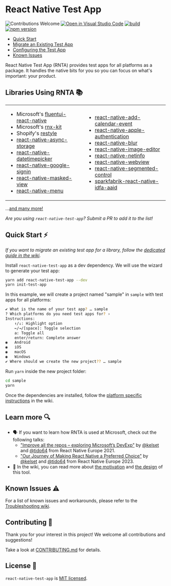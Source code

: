# React Native Test App

![Contributions Welcome](https://img.shields.io/badge/contributions-welcome-brightgreen)
[![Open in Visual Studio Code](https://img.shields.io/static/v1?logo=visualstudiocode&label=&message=Open%20in%20Visual%20Studio%20Code&color=007acc&labelColor=444444&logoColor=007acc)](https://vscode.dev/github/microsoft/react-native-test-app)
[![build](https://github.com/microsoft/react-native-test-app/actions/workflows/build.yml/badge.svg?event=push)](https://github.com/microsoft/react-native-test-app/actions/workflows/build.yml)
[![npm version](https://img.shields.io/npm/v/react-native-test-app)](https://www.npmjs.com/package/react-native-test-app)

- [Quick Start](#quick-start-)
- [Migrate an Existing Test App](https://github.com/microsoft/react-native-test-app/wiki/Migrate-an-Existing-Test-App)
- [Configuring the Test App](https://github.com/microsoft/react-native-test-app/wiki/Manifest-%28app.json%29)
- [Known Issues](#known-issues-⚠️)

React Native Test App (RNTA) provides test apps for all platforms as a package.
It handles the native bits for you so you can focus on what's important: your
product.

## Libraries Using RNTA 📚

<table>
<tr>
<td>

- Microsoft's
  [fluentui-react-native](https://github.com/microsoft/fluentui-react-native)
- Microsoft's [rnx-kit](https://github.com/microsoft/rnx-kit)
- Shopify's [restyle](https://github.com/Shopify/restyle)
- [react-native-async-storage](https://github.com/react-native-async-storage/async-storage)
- [react-native-datetimepicker](https://github.com/react-native-datetimepicker/datetimepicker)
- [react-native-google-signin](https://github.com/react-native-google-signin/google-signin)
- [react-native-masked-view](https://github.com/react-native-masked-view/masked-view)
- [react-native-menu](https://github.com/react-native-menu/menu)

</td>
<td>

- [react-native-add-calendar-event](https://github.com/vonovak/react-native-add-calendar-event)
- [react-native-apple-authentication](https://github.com/invertase/react-native-apple-authentication)
- [react-native-blur](https://github.com/Kureev/react-native-blur)
- [react-native-image-editor](https://github.com/callstack/react-native-image-editor)
- [react-native-netinfo](https://github.com/react-native-netinfo/react-native-netinfo)
- [react-native-webview](https://github.com/react-native-webview/react-native-webview)
- [react-native-segmented-control](https://github.com/react-native-segmented-control/segmented-control)
- [sparkfabrik-react-native-idfa-aaid](https://github.com/sparkfabrik/sparkfabrik-react-native-idfa-aaid)

</td>
</tr>
</table>

...[and many more!](https://github.com/microsoft/react-native-test-app/network/dependents)

_Are you using `react-native-test-app`? Submit a PR to add it to the list!_

## Quick Start ⚡

_If you want to migrate an existing test app for a library, follow the
[dedicated guide in the wiki](https://github.com/microsoft/react-native-test-app/wiki/Migrate-an-Existing-Test-App)._

Install `react-native-test-app` as a dev dependency. We will use the wizard to
generate your test app:

```sh
yarn add react-native-test-app --dev
yarn init-test-app
```

In this example, we will create a project named "sample" in `sample` with test
apps for all platforms:

```sh
✔ What is the name of your test app? … sample
? Which platforms do you need test apps for? ›
Instructions:
    ↑/↓: Highlight option
    ←/→/[space]: Toggle selection
    a: Toggle all
    enter/return: Complete answer
◉   Android
◉   iOS
◉   macOS
◉   Windows
✔ Where should we create the new project?? … sample
```

Run `yarn` inside the new project folder:

```sh
cd sample
yarn
```

Once the dependencies are installed, follow the
[platform specific instructions](https://github.com/microsoft/react-native-test-app/wiki/Quick-Start#platform-specific-instructions)
in the wiki.

## Learn more 🔍

- 🗣️ If you want to learn how RNTA is used at Microsoft, check out the following
  talks:
  - ["Improve all the repos – exploring Microsoft’s DevExp"](https://youtu.be/DAEnPV78rQc)
    by [@kelset](https://github.com/kelset) and
    [@tido64](https://github.com/tido64) from React Native Europe 2021.
  - ["Our Journey of Making React Native a Preferred Choice"](https://www.youtube.com/watch?v=PYMMxfttOug)
    by [@kelset](https://github.com/kelset) and
    [@tido64](https://github.com/tido64) from React Native Europe 2023.
- 📖 In the wiki, you can read more about
  [the motivation](https://github.com/microsoft/react-native-test-app/wiki#motivation)
  and
  [the design](https://github.com/microsoft/react-native-test-app/wiki/Design)
  of this tool.

## Known Issues ⚠️

For a list of known issues and workarounds, please refer to the
[Troubleshooting wiki](https://github.com/microsoft/react-native-test-app/wiki/Troubleshooting).

## Contributing 🤝

Thank you for your interest in this project! We welcome all contributions and
suggestions!

Take a look at [CONTRIBUTING.md](CONTRIBUTING.md) for details.

## License 📝

`react-native-test-app` is [MIT licensed](./LICENSE).

